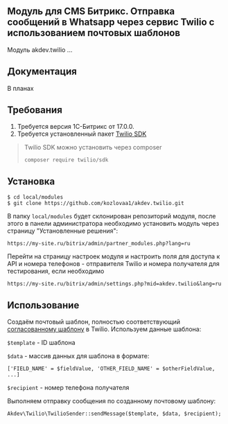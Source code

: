 ## Модуль для CMS Битрикс. Отправка сообщений в Whatsapp через сервис Twilio с использованием почтовых шаблонов

Модуль akdev.twilio ...

## Документация
В планах

## Требования
1. Требуется версия 1С-Битрикс от 17.0.0.
2. Требуется установленный пакет [Twilio SDK](https://www.twilio.com/docs/libraries/php)

> Twilio SDK можно установить через composer
> ```
> composer require twilio/sdk
> ```

## Установка
```
$ cd local/modules
$ git clone https://github.com/kozlovaa1/akdev.twilio.git
```
В папку `local/modules` будет склонирован репозиторий модуля, после этого в панели администратора необходимо установить
модуль через страницу "Установленные решения":
```
https://my-site.ru/bitrix/admin/partner_modules.php?lang=ru
```
Перейти на страницу настроек модуля и настроить поля для доступа к API и номера телефонов - отправителя Twilio и номера получателя для тестирования, если необходимо
```
https://my-site.ru/bitrix/admin/settings.php?mid=akdev.twilio&lang=ru
```

## Использование
Создаём почтовый шаблон, полностью соответствующий [согласованному шаблону](https://console.twilio.com/us1/develop/sms/senders/whatsapp-templates/) в Twilio.
Используем данные шаблона:

`$template` - ID шаблона

`$data` - массив данных для шаблона в формате:
```
['FIELD_NAME' = $fieldValue, 'OTHER_FIELD_NAME' = $otherFieldValue, ...]
```

`$recipient` - номер телефона получателя

Выполняем отправку сообщения по созданному почтовому шаблону:
```
Akdev\Twilio\TwilioSender::sendMessage($template, $data, $recipient);
```